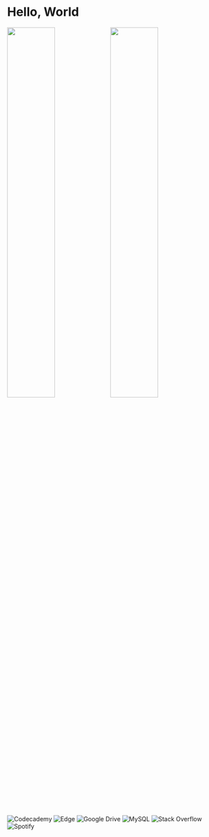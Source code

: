 # Hello, World 

<img align="left" width="47%" src="https://github-readme-stats.vercel.app/api?username=braderangelo&show_icons=true&theme=transparent" />

<img align="left" width="47%" src="https://github-readme-stats.vercel.app/api/top-langs/?username=braderangelo&layout=pie" />
<img alt="Codecademy" src="https://img.shields.io/badge/Codecademy-FFF0E5?style=for-the-badge&logo=codecademy&logoColor=1F243A"/>
<img alt="Edge" src="https://img.shields.io/badge/Edge-0078D7?style=for-the-badge&logo=Microsoft-edge&logoColor=white)"/>
<img alt="Google Drive" src="https://img.shields.io/badge/Google%20Drive-4285F4?style=for-the-badge&logo=googledrive&logoColor=white"/>
<img alt="MySQL" src="https://img.shields.io/badge/mysql-%2300f.svg?style=for-the-badge&logo=mysql&logoColor=white"/>
<img alt="Stack Overflow" src="https://img.shields.io/badge/-Stackoverflow-FE7A16?style=for-the-badge&logo=stack-overflow&logoColor=white"/>
<img alt="Spotify" src="https://img.shields.io/badge/Spotify-1ED760?style=for-the-badge&logo=spotify&logoColor=white"/>
